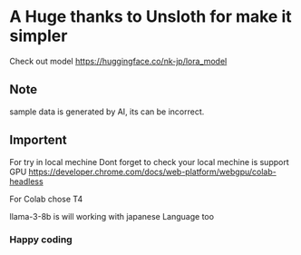 # A Huge thanks to Unsloth for make it simpler

Check out model
https://huggingface.co/nk-jp/lora_model

## Note

sample data is generated by AI, its can be incorrect.

## Importent

For try in local mechine
Dont forget to check your local mechine is support GPU
https://developer.chrome.com/docs/web-platform/webgpu/colab-headless

For Colab chose T4

llama-3-8b is will working with japanese Language too

### Happy coding
